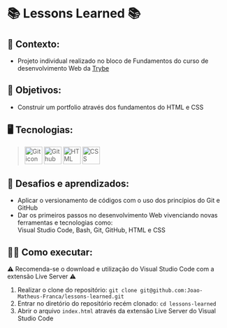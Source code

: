 # 📚 Lessons Learned 📚
## 📝 Contexto: 
* Projeto individual realizado no bloco de Fundamentos do curso de desenvolvimento Web da
<a href="https://www.betrybe.com/">Trybe</a>
## 🎯 Objetivos: 
* Construir um portfolio através dos fundamentos do HTML e CSS
## 🖥️ Tecnologias:
> <img src="https://cdn.jsdelivr.net/gh/devicons/devicon/icons/git/git-original.svg" height=40 alt="Git icon"/>
> <img src="https://cdn.jsdelivr.net/gh/devicons/devicon/icons/github/github-original.svg" height=40 alt="Github icon"/>
> <img src="https://cdn.jsdelivr.net/gh/devicons/devicon/icons/html5/html5-original.svg" height=40 alt="HTML icon"/>
> <img src="https://cdn.jsdelivr.net/gh/devicons/devicon/icons/css3/css3-original.svg" height=40 alt="CSS icon"/>
## 🧠 Desafios e aprendizados:
* Aplicar o versionamento de códigos com o uso dos princípios do Git e GitHub 
* Dar os primeiros passos no desenvolvimento Web vivenciando novas ferramentas e tecnologias como: </br> Visual Studio Code, Bash, Git, GitHub, HTML e CSS
## 👨‍💻 Como executar: 
⚠️ Recomenda-se o download e utilização do Visual Studio Code com a extensão Live Server ⚠️
1. Realizar o clone do repositório: ``` git clone git@github.com:Joao-Matheus-Franca/lessons-learned.git ```
2. Entrar no diretório do repositório recém clonado: ``` cd lessons-learned ``` 
3. Abrir o arquivo ``` index.html ``` através da extensão Live Server do Visual Studio Code
